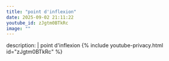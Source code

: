 ```yaml
---
title: "point d'inflexion"
date: 2025-09-02 21:11:22 
youtube_id: zJgtm0BTkRc
image: ""
---
```

description: |
  point d'inflexion
{% include youtube-privacy.html id="zJgtm0BTkRc" %}
